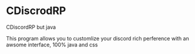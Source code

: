 # CDiscrodRP
CDiscordRP but java

This program allows you to customlize your discord rich perference with an awsome interface, 100% java and css
